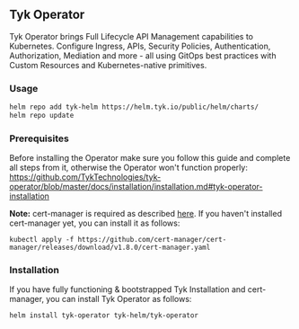 ## Tyk Operator

Tyk Operator brings Full Lifecycle API Management capabilities to Kubernetes. Configure Ingress, APIs, Security Policies, Authentication, Authorization, Mediation and more - all using GitOps best practices with Custom Resources and Kubernetes-native primitives.

### Usage

```bash
helm repo add tyk-helm https://helm.tyk.io/public/helm/charts/
helm repo update
```

### Prerequisites

Before installing the Operator make sure you follow this guide and complete all steps from it, otherwise the Operator won't function properly: https://github.com/TykTechnologies/tyk-operator/blob/master/docs/installation/installation.md#tyk-operator-installation

**Note:** cert-manager is required as described [here](../docs/installation/installation.md#installing-cert-manager). If you haven't installed
cert-manager yet, you can install it as follows:
```
kubectl apply -f https://github.com/cert-manager/cert-manager/releases/download/v1.8.0/cert-manager.yaml
```

### Installation
If you have fully functioning & bootstrapped Tyk Installation and cert-manager, you can install Tyk Operator as follows: 

```bash
helm install tyk-operator tyk-helm/tyk-operator
```

